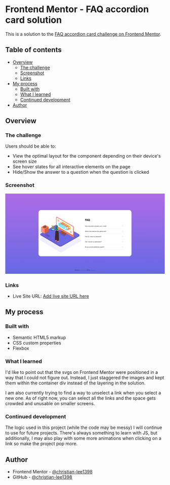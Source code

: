 # Frontend Mentor - FAQ accordion card solution

This is a solution to the [FAQ accordion card challenge on Frontend Mentor](https://www.frontendmentor.io/challenges/faq-accordion-card-XlyjD0Oam).

## Table of contents

- [Overview](#overview)
  - [The challenge](#the-challenge)
  - [Screenshot](#screenshot)
  - [Links](#links)
- [My process](#my-process)
  - [Built with](#built-with)
  - [What I learned](#what-i-learned)
  - [Continued development](#continued-development)
- [Author](#author)


## Overview

### The challenge

Users should be able to:

- View the optimal layout for the component depending on their device's screen size
- See hover states for all interactive elements on the page
- Hide/Show the answer to a question when the question is clicked

### Screenshot

![Design preview for the FAQ accordion card coding challenge](./images/desktop-preview.png)

### Links

- Live Site URL: [Add live site URL here](https://christian-lee1398.github.io/FAQ-accordian-card/)

## My process

### Built with

- Semantic HTML5 markup
- CSS custom properties
- Flexbox

### What I learned

I'd like to point out that the svgs on Frontend Mentor were positioned in a way that I could not figure out. Instead, I just staggered the images and kept them within the container div instead of the layering in the solution. 

I am also currently trying to find a way to unselect a link when you select a new one. As of right now, you can select all the links and the space gets crowded and unusable on smaller screens.


### Continued development

The logic used in this project (while the code may be messy) I will continue to use for future projects. There's always something to learn with JS, but additionally, I may also play with some more animations when clicking on a link so make the project pop more.


## Author

- Frontend Mentor - [@christian-lee1398](https://www.frontendmentor.io/profile/christian-lee1398)
- GitHub - [@christian-lee1398](https://github.com/christian-lee1398)


